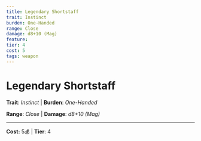```yaml
---
title: Legendary Shortstaff
trait: Instinct
burden: One-Handed
range: Close
damage: d8+10 (Mag)
feature: 
tier: 4
cost: 5
tags: weapon
---
```

# Legendary Shortstaff

**Trait**: _Instinct_ | **Burden**: _One-Handed_

**Range**: _Close_ | **Damage**: _d8+10 (Mag)_

___
**Cost:** 5💰 | **Tier**: 4
